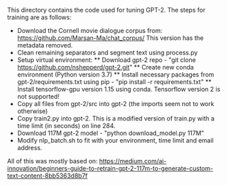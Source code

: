 This directory contains the code used for tuning GPT-2. The steps for training are as follows:

* Download the Cornell movie dialogue corpus from: https://github.com/Marsan-Ma/chat_corpus/ 
This version has the metadata removed.
* Clean remaining separators and segment text using process.py
* Setup virtual environment:
** Download gpt-2 repo - "git clone https://github.com/nshepperd/gpt-2.git"
** Create new conda environment (Python version 3.7)
** Install necessary packages from gpt-2/requirements.txt using pip - "pip install -r requirements.txt"
** Install tensorflow-gpu version 1.15 using conda. Tensorflow version 2 is not supported!
* Copy all files from gpt-2/src into gpt-2 (the imports seem not to work otherwise)
* Copy train2.py into gpt-2. This is a modified version of train.py with a time limit (in seconds) on line 284.
* Download 117M gpt-2 model - "python download_model.py 117M"
* Modify nlp_batch.sh to fit with your environment, time limit and email address.

All of this was mostly based on: https://medium.com/ai-innovation/beginners-guide-to-retrain-gpt-2-117m-to-generate-custom-text-content-8bb5363d8b7f
